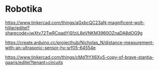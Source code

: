 # Robotika

https://www.tinkercad.com/things/aGxbcQC23aN-magnificent-wolt-hillar/editel?sharecode=jwXtv72TwRCqadYjSfziL8eVNKM3960OZnaDA8dOG9g


https://create.arduino.cc/projecthub/Nicholas_N/distance-measurement-with-an-ultrasonic-sensor-hy-srf05-64554e

https://www.tinkercad.com/things/cMdTtYX6XvS-copy-of-brave-stantia-gaaris/editel?tenant=circuits
